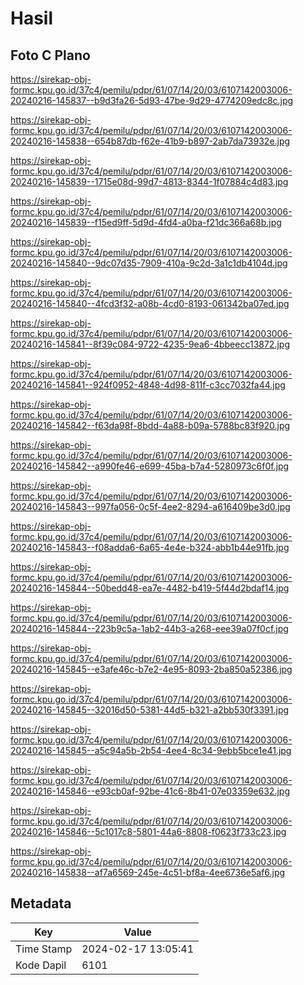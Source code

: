 # Hasil

## Foto C Plano

https://sirekap-obj-formc.kpu.go.id/37c4/pemilu/pdpr/61/07/14/20/03/6107142003006-20240216-145837--b9d3fa26-5d93-47be-9d29-4774209edc8c.jpg

https://sirekap-obj-formc.kpu.go.id/37c4/pemilu/pdpr/61/07/14/20/03/6107142003006-20240216-145838--654b87db-f62e-41b9-b897-2ab7da73932e.jpg

https://sirekap-obj-formc.kpu.go.id/37c4/pemilu/pdpr/61/07/14/20/03/6107142003006-20240216-145839--1715e08d-99d7-4813-8344-1f07884c4d83.jpg

https://sirekap-obj-formc.kpu.go.id/37c4/pemilu/pdpr/61/07/14/20/03/6107142003006-20240216-145839--f15ed9ff-5d9d-4fd4-a0ba-f21dc366a68b.jpg

https://sirekap-obj-formc.kpu.go.id/37c4/pemilu/pdpr/61/07/14/20/03/6107142003006-20240216-145840--9dc07d35-7909-410a-9c2d-3a1c1db4104d.jpg

https://sirekap-obj-formc.kpu.go.id/37c4/pemilu/pdpr/61/07/14/20/03/6107142003006-20240216-145840--4fcd3f32-a08b-4cd0-8193-061342ba07ed.jpg

https://sirekap-obj-formc.kpu.go.id/37c4/pemilu/pdpr/61/07/14/20/03/6107142003006-20240216-145841--8f39c084-9722-4235-9ea6-4bbeecc13872.jpg

https://sirekap-obj-formc.kpu.go.id/37c4/pemilu/pdpr/61/07/14/20/03/6107142003006-20240216-145841--924f0952-4848-4d98-811f-c3cc7032fa44.jpg

https://sirekap-obj-formc.kpu.go.id/37c4/pemilu/pdpr/61/07/14/20/03/6107142003006-20240216-145842--f63da98f-8bdd-4a88-b09a-5788bc83f920.jpg

https://sirekap-obj-formc.kpu.go.id/37c4/pemilu/pdpr/61/07/14/20/03/6107142003006-20240216-145842--a990fe46-e699-45ba-b7a4-5280973c6f0f.jpg

https://sirekap-obj-formc.kpu.go.id/37c4/pemilu/pdpr/61/07/14/20/03/6107142003006-20240216-145843--997fa056-0c5f-4ee2-8294-a616409be3d0.jpg

https://sirekap-obj-formc.kpu.go.id/37c4/pemilu/pdpr/61/07/14/20/03/6107142003006-20240216-145843--f08adda6-6a65-4e4e-b324-abb1b44e91fb.jpg

https://sirekap-obj-formc.kpu.go.id/37c4/pemilu/pdpr/61/07/14/20/03/6107142003006-20240216-145844--50bedd48-ea7e-4482-b419-5f44d2bdaf14.jpg

https://sirekap-obj-formc.kpu.go.id/37c4/pemilu/pdpr/61/07/14/20/03/6107142003006-20240216-145844--223b9c5a-1ab2-44b3-a268-eee39a07f0cf.jpg

https://sirekap-obj-formc.kpu.go.id/37c4/pemilu/pdpr/61/07/14/20/03/6107142003006-20240216-145845--e3afe46c-b7e2-4e95-8093-2ba850a52386.jpg

https://sirekap-obj-formc.kpu.go.id/37c4/pemilu/pdpr/61/07/14/20/03/6107142003006-20240216-145845--32016d50-5381-44d5-b321-a2bb530f3391.jpg

https://sirekap-obj-formc.kpu.go.id/37c4/pemilu/pdpr/61/07/14/20/03/6107142003006-20240216-145845--a5c94a5b-2b54-4ee4-8c34-9ebb5bce1e41.jpg

https://sirekap-obj-formc.kpu.go.id/37c4/pemilu/pdpr/61/07/14/20/03/6107142003006-20240216-145846--e93cb0af-92be-41c6-8b41-07e03359e632.jpg

https://sirekap-obj-formc.kpu.go.id/37c4/pemilu/pdpr/61/07/14/20/03/6107142003006-20240216-145846--5c1017c8-5801-44a6-8808-f0623f733c23.jpg

https://sirekap-obj-formc.kpu.go.id/37c4/pemilu/pdpr/61/07/14/20/03/6107142003006-20240216-145838--af7a6569-245e-4c51-bf8a-4ee6736e5af6.jpg


## Metadata

| Key        | Value               |
| ---------- | ------------------- |
| Time Stamp | 2024-02-17 13:05:41 |
| Kode Dapil | 6101                |



